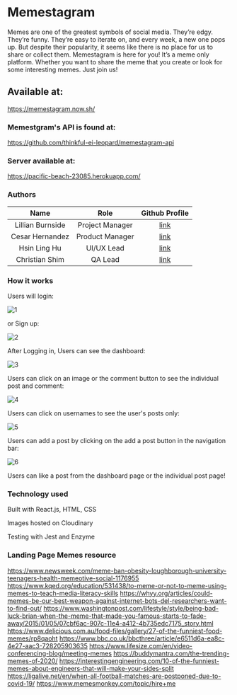 # Memestagram

Memes are one of the greatest symbols of social media. They’re edgy. They’re funny. They’re easy to iterate on, and every week, a new one pops up. But despite their popularity, it seems like there is no place for us to share or collect them. Memestagram is here for you! It’s a meme only platform. Whether you want to share the meme that you create or look for some interesting memes. Just join us!

## Available at:

https://memestagram.now.sh/

### Memestgram's API is found at:

https://github.com/thinkful-ei-leopard/memestagram-api

### Server available at:

https://pacific-beach-23085.herokuapp.com/

### Authors

| Name | Role | Github Profile |
| :-------------: |:-------------:|:-------------:|
| Lillian Burnside | Project Manager | [link](https://github.com/LilyBurnside) |
| Cesar Hernandez | Product Manager | [link](https://github.com/Poden) |
| Hsin Ling Hu | UI/UX Lead | [link](https://github.com/hsinlinghu1101) |
| Christian Shim | QA Lead | [link](https://github.com/shimmy77) |

### How it works

Users will login:

![1](https://user-images.githubusercontent.com/47201201/81482894-14c6b700-91ef-11ea-927f-2a7d5bb6380e.png)

or Sign up:

![2](https://user-images.githubusercontent.com/47201201/81482880-05e00480-91ef-11ea-8c3d-0c5104fb75e0.png)

After Logging in, Users can see the dashboard:

![3](https://user-images.githubusercontent.com/47201201/81482901-21e3a600-91ef-11ea-9c98-d7bb8351f15f.png)

Users can click on an image or the comment button to see the individual post and comment:

![4](https://user-images.githubusercontent.com/47201201/81482942-55263500-91ef-11ea-8a9d-e917b6e4ba71.png)

Users can click on usernames to see the user's posts only:

![5](https://user-images.githubusercontent.com/47201201/81483076-4724e400-91f0-11ea-8dee-f4bc50cbff5e.png)

Users can add a post by clicking on the add a post button in the navigation bar:

![6](https://user-images.githubusercontent.com/47201201/81482954-6c652280-91ef-11ea-846d-e26fdfbe6179.png)

Users can like a post from the dashboard page or the individual post page!

### Technology used

Built with React.js, HTML, CSS

Images hosted on Cloudinary

Testing with Jest and Enzyme

### Landing Page Memes resource
https://www.newsweek.com/meme-ban-obesity-loughborough-university-teenagers-health-memeotive-social-1176955
https://www.kqed.org/education/531438/to-meme-or-not-to-meme-using-memes-to-teach-media-literacy-skills
https://whyy.org/articles/could-memes-be-our-best-weapon-against-internet-bots-del-researchers-want-to-find-out/
https://www.washingtonpost.com/lifestyle/style/being-bad-luck-brian-when-the-meme-that-made-you-famous-starts-to-fade-away/2015/01/05/07cbf6ac-907c-11e4-a412-4b735edc7175_story.html
https://www.delicious.com.au/food-files/gallery/27-of-the-funniest-food-memes/rp8qaoht
https://www.bbc.co.uk/bbcthree/article/e6511d6a-ea8c-4e27-aac3-728205903635
https://www.lifesize.com/en/video-conferencing-blog/meeting-memes
https://buddymantra.com/the-trending-memes-of-2020/
https://interestingengineering.com/10-of-the-funniest-memes-about-engineers-that-will-make-your-sides-split
https://ligalive.net/en/when-all-football-matches-are-postponed-due-to-covid-19/
https://www.memesmonkey.com/topic/hire+me

